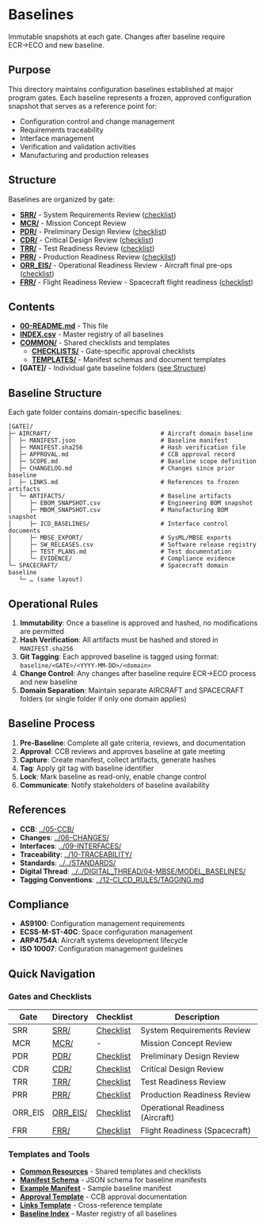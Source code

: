 # Baselines

Immutable snapshots at each gate. Changes after baseline require ECR→ECO and new baseline.

## Purpose

This directory maintains configuration baselines established at major program gates. Each baseline represents a frozen, approved configuration snapshot that serves as a reference point for:
- Configuration control and change management
- Requirements traceability
- Interface management
- Verification and validation activities
- Manufacturing and production releases

## Structure

Baselines are organized by gate:
- **[SRR/](./SRR/)** - System Requirements Review ([checklist](./COMMON/CHECKLISTS/SRR_CHECKLIST.md))
- **[MCR/](./MCR/)** - Mission Concept Review
- **[PDR/](./PDR/)** - Preliminary Design Review ([checklist](./COMMON/CHECKLISTS/PDR_CHECKLIST.md))
- **[CDR/](./CDR/)** - Critical Design Review ([checklist](./COMMON/CHECKLISTS/CDR_CHECKLIST.md))
- **[TRR/](./TRR/)** - Test Readiness Review ([checklist](./COMMON/CHECKLISTS/TRR_CHECKLIST.md))
- **[PRR/](./PRR/)** - Production Readiness Review ([checklist](./COMMON/CHECKLISTS/PRR_CHECKLIST.md))
- **[ORR_EIS/](./ORR_EIS/)** - Operational Readiness Review - Aircraft final pre-ops ([checklist](./COMMON/CHECKLISTS/ORR_EIS_CHECKLIST.md))
- **[FRR/](./FRR/)** - Flight Readiness Review - Spacecraft flight readiness ([checklist](./COMMON/CHECKLISTS/FRR_CHECKLIST.md))

## Contents

- **[00-README.md](./00-README.md)** - This file
- **[INDEX.csv](./INDEX.csv)** - Master registry of all baselines
- **[COMMON/](./COMMON/)** - Shared checklists and templates
  - **[CHECKLISTS/](./COMMON/CHECKLISTS/)** - Gate-specific approval checklists
  - **[TEMPLATES/](./COMMON/TEMPLATES/)** - Manifest schemas and document templates
- **[GATE]/** - Individual gate baseline folders ([see Structure](#structure))

## Baseline Structure

Each gate folder contains domain-specific baselines:

```
[GATE]/
├─ AIRCRAFT/                               # Aircraft domain baseline
│  ├─ MANIFEST.json                        # Baseline manifest
│  ├─ MANIFEST.sha256                      # Hash verification file
│  ├─ APPROVAL.md                          # CCB approval record
│  ├─ SCOPE.md                             # Baseline scope definition
│  ├─ CHANGELOG.md                         # Changes since prior baseline
│  ├─ LINKS.md                             # References to frozen artifacts
│  └─ ARTIFACTS/                           # Baseline artifacts
│     ├─ EBOM_SNAPSHOT.csv                 # Engineering BOM snapshot
│     ├─ MBOM_SNAPSHOT.csv                 # Manufacturing BOM snapshot
│     ├─ ICD_BASELINES/                    # Interface control documents
│     ├─ MBSE_EXPORT/                      # SysML/MBSE exports
│     ├─ SW_RELEASES.csv                   # Software release registry
│     ├─ TEST_PLANS.md                     # Test documentation
│     └─ EVIDENCE/                         # Compliance evidence
└─ SPACECRAFT/                             # Spacecraft domain baseline
   └─ … (same layout)
```

## Operational Rules

1. **Immutability**: Once a baseline is approved and hashed, no modifications are permitted
2. **Hash Verification**: All artifacts must be hashed and stored in `MANIFEST.sha256`
3. **Git Tagging**: Each approved baseline is tagged using format: `baseline/<GATE>/<YYYY-MM-DD>/<domain>`
4. **Change Control**: Any changes after baseline require ECR→ECO process and new baseline
5. **Domain Separation**: Maintain separate AIRCRAFT and SPACECRAFT folders (or single folder if only one domain applies)

## Baseline Process

1. **Pre-Baseline**: Complete all gate criteria, reviews, and documentation
2. **Approval**: CCB reviews and approves baseline at gate meeting
3. **Capture**: Create manifest, collect artifacts, generate hashes
4. **Tag**: Apply git tag with baseline identifier
5. **Lock**: Mark baseline as read-only, enable change control
6. **Communicate**: Notify stakeholders of baseline availability

## References

- **CCB**: [../05-CCB/](../05-CCB/)
- **Changes**: [../06-CHANGES/](../06-CHANGES/)
- **Interfaces**: [../09-INTERFACES/](../09-INTERFACES/)
- **Traceability**: [../10-TRACEABILITY/](../10-TRACEABILITY/)
- **Standards**: [../../STANDARDS/](../../STANDARDS/)
- **Digital Thread**: [../../DIGITAL_THREAD/04-MBSE/MODEL_BASELINES/](../../DIGITAL_THREAD/04-MBSE/MODEL_BASELINES/)
- **Tagging Conventions**: [../12-CI_CD_RULES/TAGGING.md](../12-CI_CD_RULES/TAGGING.md)

## Compliance

- **AS9100**: Configuration management requirements
- **ECSS-M-ST-40C**: Space configuration management
- **ARP4754A**: Aircraft systems development lifecycle
- **ISO 10007**: Configuration management guidelines

## Quick Navigation

### Gates and Checklists
| Gate | Directory | Checklist | Description |
|------|-----------|-----------|-------------|
| SRR | [SRR/](./SRR/) | [Checklist](./COMMON/CHECKLISTS/SRR_CHECKLIST.md) | System Requirements Review |
| MCR | [MCR/](./MCR/) | - | Mission Concept Review |
| PDR | [PDR/](./PDR/) | [Checklist](./COMMON/CHECKLISTS/PDR_CHECKLIST.md) | Preliminary Design Review |
| CDR | [CDR/](./CDR/) | [Checklist](./COMMON/CHECKLISTS/CDR_CHECKLIST.md) | Critical Design Review |
| TRR | [TRR/](./TRR/) | [Checklist](./COMMON/CHECKLISTS/TRR_CHECKLIST.md) | Test Readiness Review |
| PRR | [PRR/](./PRR/) | [Checklist](./COMMON/CHECKLISTS/PRR_CHECKLIST.md) | Production Readiness Review |
| ORR_EIS | [ORR_EIS/](./ORR_EIS/) | [Checklist](./COMMON/CHECKLISTS/ORR_EIS_CHECKLIST.md) | Operational Readiness (Aircraft) |
| FRR | [FRR/](./FRR/) | [Checklist](./COMMON/CHECKLISTS/FRR_CHECKLIST.md) | Flight Readiness (Spacecraft) |

### Templates and Tools
- **[Common Resources](./COMMON/)** - Shared templates and checklists
- **[Manifest Schema](./COMMON/TEMPLATES/MANIFEST.schema.json)** - JSON schema for baseline manifests
- **[Example Manifest](./COMMON/TEMPLATES/MANIFEST.example.json)** - Sample baseline manifest
- **[Approval Template](./COMMON/TEMPLATES/APPROVAL.md)** - CCB approval documentation
- **[Links Template](./COMMON/TEMPLATES/LINKS.md)** - Cross-reference template
- **[Baseline Index](./INDEX.csv)** - Master registry of all baselines
